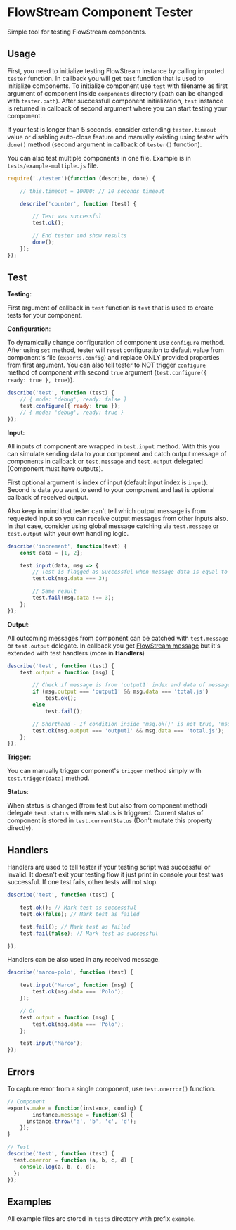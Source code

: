 # FlowStream Component Tester

Simple tool for testing FlowStream components.

## Usage

First, you need to initialize testing FlowStream instance by calling imported `tester` function. In callback you will get `test` function that is used to initialize components. To initialize component use `test` with filename as first argument of component inside `components` directory (path can be changed with `tester.path`). After successfull component initialization, `test` instance is returned in callback of second argument where you can start testing your component.

If your test is longer than 5 seconds, consider extending `tester.timeout` value or disabling auto-close feature and manually existing using tester with `done()` method (second argument in callback of `tester()` function).

You can also test multiple components in one file. Example is in `tests/example-multiple.js` file.

```js
require('./tester')(function (describe, done) {

    // this.timeout = 10000; // 10 seconds timeout

    describe('counter', function (test) {

        // Test was successful
        test.ok();

        // End tester and show results
        done();
    });
});
```

## Test

**Testing**:

First argument of callback in `test` function is `test` that is used to create tests for your component.

**Configuration**:

To dynamically change configuration of component use `configure` method. After using `set` method, tester will reset configuration to default value from component's file (`exports.config`) and replace ONLY provided properties from first argument. You can also tell tester to NOT trigger `configure` method of component with second `true` argument (`test.configure({ ready: true }, true)`).

```js
describe('test', function (test) {
    // { mode: 'debug', ready: false }
    test.configure({ ready: true });
    // { mode: 'debug', ready: true }
});
```

**Input**:

All inputs of component are wrapped in `test.input` method. With this you can simulate sending data to your component and catch output message of components in callback or `test.message` and `test.output` delegated (Component must have outputs).

First optional argument is index of input (default input index is `input`). Second is data you want to send to your component and last is optional callback of received output.

Also keep in mind that tester can't tell which output message is from requested input so you can receive output messages from other inputs also. In that case, consider using global message catching via `test.message` or `test.output` with your own handling logic.

```js
describe('increment', function(test) {
    const data = [1, 2];

    test.input(data, msg => {
        // Test is flagged as Successful when message data is equal to 3
        test.ok(msg.data === 3);

        // Same result
        test.fail(msg.data !== 3);
    };
});
```

**Output**:

All outcoming messages from component can be catched with `test.message` or `test.output` delegate. In callback you get [FlowStream message](https://docs.totaljs.com/total4/40844001ni51c/) but it's extended with test handlers (more in **Handlers**)

```js
describe('test', function (test) {
    test.output = function (msg) {

        // Check if message is from 'output1' index and data of message is 'total.js'
        if (msg.output === 'output1' && msg.data === 'total.js')
            test.ok();
        else
            test.fail();

        // Shorthand - If condition inside 'msg.ok()' is not true, 'msg.fail' is called automatically
        test.ok(msg.output === 'output1' && msg.data === 'total.js');
    };
});
```

**Trigger**:

You can manually trigger component's `trigger` method simply with `test.trigger(data)` method.

**Status**:

When status is changed (from test but also from component method) delegate `test.status` with new status is triggered. Current status of component is stored in `test.currentStatus` (Don't mutate this property directly).

## Handlers

Handlers are used to tell tester if your testing script was successful or invalid. It doesn't exit your testing flow it just print in console your test was successful. If one test fails, other tests will not stop.

```js
describe('test', function (test) {

    test.ok(); // Mark test as successful
    test.ok(false); // Mark test as failed

    test.fail(); // Mark test as failed
    test.fail(false); // Mark test as successful

});
```

Handlers can be also used in any received message.

```js
describe('marco-polo', function (test) {

    test.input('Marco', function (msg) {
        test.ok(msg.data === 'Polo');
    });

    // Or
    test.output = function (msg) {
        test.ok(msg.data === 'Polo');
    };

    test.input('Marco');
});
```

## Errors

To capture error from a single component, use `test.onerror()` function.

```js
// Component
exports.make = function(instance, config) {
		instance.message = function($) {
      instance.throw('a', 'b', 'c', 'd');
    });
}

// Test
describe('test', function (test) {
  test.onerror = function (a, b, c, d) {
    console.log(a, b, c, d);
  };
});
```
## Examples

All example files are stored in `tests` directory with prefix `example`.
